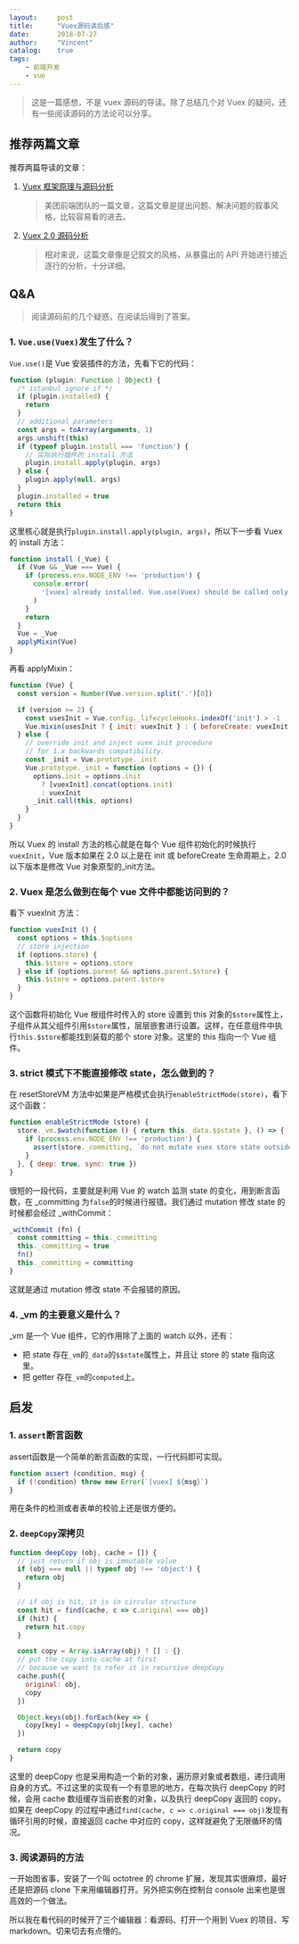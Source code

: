 ```yaml
---
layout:     post
title:      "Vuex源码读后感"
date:       2018-07-27
author:     "Vincent"
catalog:    true
tags:
    - 前端开发
    - vue
---
```


> 这是一篇感想，不是 vuex 源码的导读。除了总结几个对 Vuex 的疑问，还有一些阅读源码的方法论可以分享。

## 推荐两篇文章

推荐两篇导读的文章：

1. [Vuex 框架原理与源码分析](https://juejin.im/entry/5af5d048f265da0b7b35f94e)

    > 美团前端团队的一篇文章，这篇文章是提出问题、解决问题的叙事风格，比较容易看的进去。

2. [Vuex 2.0 源码分析](https://github.com/DDFE/DDFE-blog/issues/8)
   
    > 相对来说，这篇文章像是记叙文的风格，从暴露出的 API 开始进行接近逐行的分析，十分详细。

## Q&A

> 阅读源码前的几个疑惑，在阅读后得到了答案。

### 1. `Vue.use(Vuex)`发生了什么？

`Vue.use()`是 Vue 安装插件的方法，先看下它的代码：

```js
function (plugin: Function | Object) {
  /* istanbul ignore if */
  if (plugin.installed) {
    return
  }
  // additional parameters
  const args = toArray(arguments, 1)
  args.unshift(this)
  if (typeof plugin.install === 'function') {
    // 实际执行插件的 install 方法
    plugin.install.apply(plugin, args)
  } else {
    plugin.apply(null, args)
  }
  plugin.installed = true
  return this
}
```

这里核心就是执行`plugin.install.apply(plugin, args)`，所以下一步看 Vuex 的 install 方法：

```js
function install (_Vue) {
  if (Vue && _Vue === Vue) {
    if (process.env.NODE_ENV !== 'production') {
      console.error(
        '[vuex] already installed. Vue.use(Vuex) should be called only once.'
      )
    }
    return
  }
  Vue = _Vue
  applyMixin(Vue)
}
```

再看 applyMixin：

```js
function (Vue) {
  const version = Number(Vue.version.split('.')[0])

  if (version >= 2) {
    const usesInit = Vue.config._lifecycleHooks.indexOf('init') > -1
    Vue.mixin(usesInit ? { init: vuexInit } : { beforeCreate: vuexInit })
  } else {
    // override init and inject vuex init procedure
    // for 1.x backwards compatibility.
    const _init = Vue.prototype._init
    Vue.prototype._init = function (options = {}) {
      options.init = options.init
        ? [vuexInit].concat(options.init)
        : vuexInit
      _init.call(this, options)
    }
  }
}
```

所以 Vuex 的 install 方法的核心就是在每个 Vue 组件初始化的时候执行 `vuexInit`，Vue 版本如果在 2.0 以上是在 init 或 beforeCreate 生命周期上，2.0 以下版本是修改 Vue 对象原型的_init方法。

### 2. Vuex 是怎么做到在每个 vue 文件中都能访问到的？

看下 vuexInit 方法：

```js
function vuexInit () {
  const options = this.$options
  // store injection
  if (options.store) {
    this.$store = options.store
  } else if (options.parent && options.parent.$store) {
    this.$store = options.parent.$store
  }
}
```

这个函数将初始化 Vue 根组件时传入的 store 设置到 this 对象的`$store`属性上，子组件从其父组件引用`$store`属性，层层嵌套进行设置。这样，在任意组件中执行`this.$store`都能找到装载的那个 store 对象。这里的 this 指向一个 Vue 组件。

### 3. strict 模式下不能直接修改 state，怎么做到的？

在 resetStoreVM 方法中如果是严格模式会执行`enableStrictMode(store)`，看下这个函数：

```js
function enableStrictMode (store) {
  store._vm.$watch(function () { return this._data.$$state }, () => {
    if (process.env.NODE_ENV !== 'production') {
      assert(store._committing, `do not mutate vuex store state outside mutation handlers.`)
    }
  }, { deep: true, sync: true })
}
```

很短的一段代码，主要就是利用 Vue 的 watch 监测 state 的变化，用到断言函数，在 _committing 为`false`的时候进行报错。我们通过 mutation 修改 state 的时候都会经过 _withCommit：

```js
_withCommit (fn) {
  const committing = this._committing
  this._committing = true
  fn()
  this._committing = committing
}
```

这就是通过 mutation 修改 state 不会报错的原因。

### 4. _vm 的主要意义是什么？

_vm 是一个 Vue 组件，它的作用除了上面的 watch 以外，还有：

- 把 state 存在`_vm`的`_data`的`$$state`属性上，并且让 store 的 state 指向这里。
- 把 getter 存在`_vm`的`computed`上。

## 启发

### 1. `assert`断言函数

assert函数是一个简单的断言函数的实现，一行代码即可实现。

```js
function assert (condition, msg) {
  if (!condition) throw new Error(`[vuex] ${msg}`)
}
```

用在条件的检测或者表单的校验上还是很方便的。

### 2. `deepCopy`深拷贝

```js
function deepCopy (obj, cache = []) {
  // just return if obj is immutable value
  if (obj === null || typeof obj !== 'object') {
    return obj
  }

  // if obj is hit, it is in circular structure
  const hit = find(cache, c => c.original === obj)
  if (hit) {
    return hit.copy
  }

  const copy = Array.isArray(obj) ? [] : {}
  // put the copy into cache at first
  // because we want to refer it in recursive deepCopy
  cache.push({
    original: obj,
    copy
  })

  Object.keys(obj).forEach(key => {
    copy[key] = deepCopy(obj[key], cache)
  })

  return copy
}
```

这里的 deepCopy 也是采用构造一个新的对象，遍历原对象或者数组，递归调用自身的方式。不过这里的实现有一个有意思的地方，在每次执行 deepCopy 的时候，会用 cache 数组缓存当前嵌套的对象，以及执行 deepCopy 返回的 copy。如果在 deepCopy 的过程中通过`find(cache, c => c.original === obj)`发现有循环引用的时候，直接返回 cache 中对应的 copy，这样就避免了无限循环的情况。

### 3. 阅读源码的方法

一开始图省事，安装了一个叫 octotree 的 chrome 扩展，发现其实很麻烦，最好还是把源码 clone 下来用编辑器打开。另外把实例在控制台 console 出来也是很高效的一个做法。

所以我在看代码的时候开了三个编辑器：看源码、打开一个用到 Vuex 的项目、写 markdown。切来切去有点懵的。